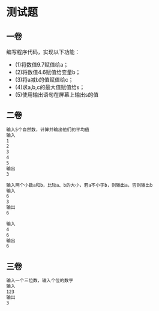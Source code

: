# 测试题  
## 一卷
编写程序代码，实现以下功能：  
* (1)将数值9.7赋值给a；  
* (2)将数值4.6赋值给变量b；  
* (3)将a减b的值赋值给c；  
* (4)求a,b,c的最大值赋值给s；  
* (5)使用输出语句在屏幕上输出s的值  


## 二卷  
```bash
输入5个自然数，计算并输出他们的平均值
输入
1
2
3
4
5
输出
3
```
```bash
输入两个小数a和b，比较a、b的大小，若a不小于b，则输出a，否则输出b
输入
6
3
输出
6

输入
4
6
输出
6
```

## 三卷  
```bash
输入一个三位数，输入个位的数字
输入
123
输出
3
```

